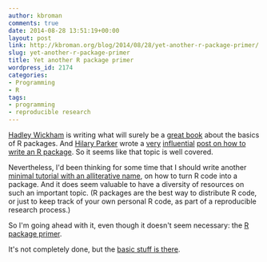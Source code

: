 ```yaml
---
author: kbroman
comments: true
date: 2014-08-28 13:51:19+00:00
layout: post
link: http://kbroman.org/blog/2014/08/28/yet-another-r-package-primer/
slug: yet-another-r-package-primer
title: Yet another R package primer
wordpress_id: 2174
categories:
- Programming
- R
tags:
- programming
- reproducible research
---
```


[Hadley Wickham](http://had.co.nz/) is writing what will surely be a [great book](http://r-pkgs.had.co.nz/) about the basics of R packages. And [Hilary Parker](http://hilaryparker.com) wrote a [very](https://twitter.com/ErikaMudrak/status/504732734674444288) [influential](https://twitter.com/polesasunder/status/504785818922131456) [post on how to write an R package](http://hilaryparker.com/2014/04/29/writing-an-r-package-from-scratch). So it seems like that topic is well covered.

Nevertheless, I'd been thinking for some time that I should write another [minimal tutorial with an alliterative name](http://kbroman.org/blog/2014/02/06/knitr-in-a-knutshell-tutorial/), on how to turn R code into a package. And it does seem valuable to have a diversity of resources on such an important topic. (R packages are the best way to distribute R code, or just to keep track of your own personal R code, as part of a reproducible research process.)

So I'm going ahead with it, even though it doesn't seem necessary: the [R package primer](http://kbroman.org/pkg_primer).

It's not completely done, but the [basic stuff is there](http://kbroman.org/pkg_primer).
